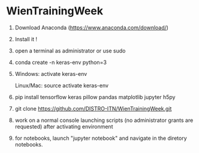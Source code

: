 # WienTrainingWeek

1) Download Anaconda (https://www.anaconda.com/download/)

2) Install it !

3) open a terminal as administrator or use sudo
 
4) conda create -n keras-env python=3

5) Windows: activate keras-env

   Linux/Mac:  source activate keras-env

6) pip install tensorflow keras pillow pandas matplotlib jupyter h5py

7) git clone https://github.com/DISTRO-ITN/WienTrainingWeek.git
          
8) work on a normal console launching scripts (no administrator grants are requested) after activating environment

9) for notebooks, launch "jupyter notebook" and navigate in the diretory notebooks.


